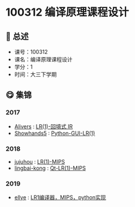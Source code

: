 # 100312 编译原理课程设计

## :rocket: 总述

* 课号：100312
* 课名：编译原理课程设计
* 学分：1
* 时间：大三下学期

## :yum: 集锦

### 2017

* [Alivers](https://github.com/Alivers) : [LR(1)-回填式 IR](https://github.com/Alivers/mini-c-compiler)
* [Showhands5](https://github.com/Showhands5) : [Python-GUI-LR(1)](https://github.com/Showhands5/LR-1-compiler-with-procedure-call-and-GUI)

### 2018

* [jujuhou](https://github.com/jujuhou) : [LR(1)-MIPS](https://github.com/jujuhou/c_compiler)
* [lingbai-kong](https://github.com/lingbai-kong) : [Qt-LR(1)-MIPS](https://github.com/lingbai-kong/C-like-compiler)

### 2019

* [ellye](https://github.com/watermellye) : [LR1编译器，MIPS，python实现](https://github.com/watermellye/LR1_compiler)

